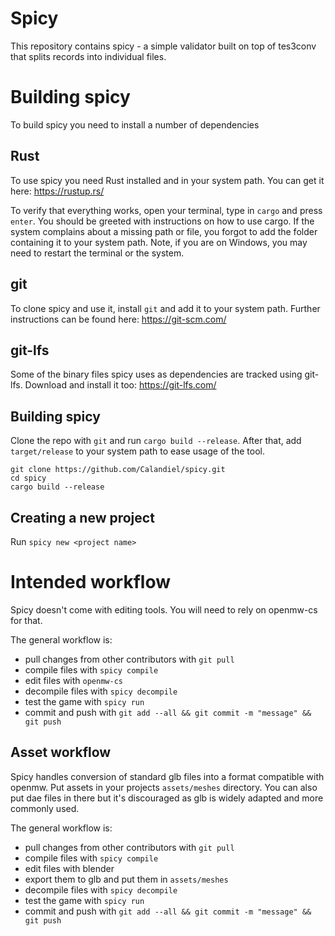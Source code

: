 # Spicy
This repository contains spicy - a simple validator built on top of tes3conv that splits records into individual files.

# Building spicy
To build spicy you need to install a number of dependencies

## Rust
To use spicy you need Rust installed and in your system path.
You can get it here: https://rustup.rs/

To verify that everything works, open your terminal, type in `cargo` and press `enter`.
You should be greeted with instructions on how to use cargo. If the system complains about a missing path or file, you forgot to add the folder containing it to your system path.
Note, if you are on Windows, you may need to restart the terminal or the system.

## git
To clone spicy and use it, install `git` and add it to your system path.
Further instructions can be found here: https://git-scm.com/

## git-lfs
Some of the binary files spicy uses as dependencies are tracked using git-lfs.
Download and install it too: https://git-lfs.com/

## Building spicy
Clone the repo with `git` and run `cargo build --release`. After that, add `target/release` to your system path to ease usage of the tool.

```
git clone https://github.com/Calandiel/spicy.git
cd spicy
cargo build --release
```

## Creating a new project
Run `spicy new <project name>`

# Intended workflow
Spicy doesn't come with editing tools.
You will need to rely on openmw-cs for that.

The general workflow is:
- pull changes from other contributors with `git pull`
- compile files with `spicy compile`
- edit files with `openmw-cs`
- decompile files with `spicy decompile`
- test the game with `spicy run`
- commit and push with `git add --all && git commit -m "message" && git push`

## Asset workflow
Spicy handles conversion of standard glb files into a format compatible with openmw.
Put assets in your projects `assets/meshes` directory.
You can also put dae files in there but it's discouraged as glb is widely adapted and more commonly used.

The general workflow is:
- pull changes from other contributors with `git pull`
- compile files with `spicy compile`
- edit files with blender
- export them to glb and put them in `assets/meshes`
- decompile files with `spicy decompile`
- test the game with `spicy run`
- commit and push with `git add --all && git commit -m "message" && git push`
